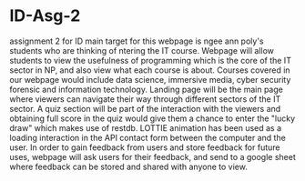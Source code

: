 # ID-Asg-2
assignment 2 for ID
main target for this webpage is ngee ann poly's students who are thinking of ntering the IT course. Webpage will allow students to view the usefulness of programming which is the core of the IT sector in NP, and also view what each course is about. Courses covered in our webpage would include data science, immersive media, cyber security forensic and information technology. Landing page will be the main page where viewers can navigate their way through different sectors of the IT sector. A quiz section will be part of the interaction with the viewers and obtaining full score in the quiz would give them a chance to enter the "lucky draw" which makes use of restdb. LOTTIE animation has been used as a loading interaction in the API contact form between the computer and the user. In order to gain feedback from users and store feedback for future uses, webpage will ask users for their feedback, and send to a google sheet where feedback can be stored and shared with anyone to view.

